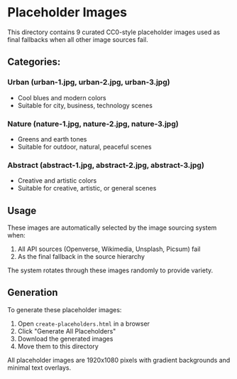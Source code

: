 # Placeholder Images

This directory contains 9 curated CC0-style placeholder images used as final fallbacks when all other image sources fail.

## Categories:

### Urban (urban-1.jpg, urban-2.jpg, urban-3.jpg)
- Cool blues and modern colors
- Suitable for city, business, technology scenes

### Nature (nature-1.jpg, nature-2.jpg, nature-3.jpg)  
- Greens and earth tones
- Suitable for outdoor, natural, peaceful scenes

### Abstract (abstract-1.jpg, abstract-2.jpg, abstract-3.jpg)
- Creative and artistic colors
- Suitable for creative, artistic, or general scenes

## Usage

These images are automatically selected by the image sourcing system when:
1. All API sources (Openverse, Wikimedia, Unsplash, Picsum) fail
2. As the final fallback in the source hierarchy

The system rotates through these images randomly to provide variety.

## Generation

To generate these placeholder images:
1. Open `create-placeholders.html` in a browser
2. Click "Generate All Placeholders"  
3. Download the generated images
4. Move them to this directory

All placeholder images are 1920x1080 pixels with gradient backgrounds and minimal text overlays.